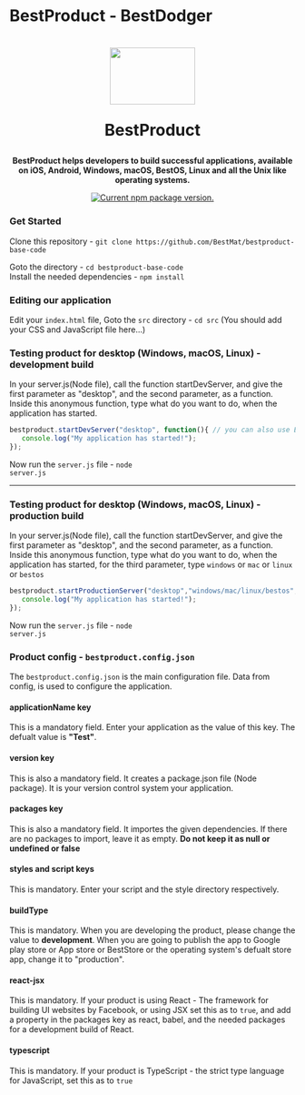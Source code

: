 # BestProduct - BestDodger
<h1 align="center">
 <center><img src="https://codeprojects.org/Vv-6CjeqcK83FycQ-qy2NxVKn1FA0MojyShNazJp4Us/BestMat.jpg" width="150" height="100"></center>
  
  BestProduct
</h1>

<p align="center">
  <strong>BestProduct helps developers to build successful applications, available on iOS, Android, Windows, macOS, BestOS, Linux and all the Unix like operating systems.</strong><br>
</p>

<p align="center">
  <a href="https://www.npmjs.org/package/bestproduct-bestmat">
    <img src="https://img.shields.io/npm/v/bestproduct-bestmat?color=brightgreen&label=NPM%20Package" alt="Current npm package version." />
  </a>
</p>



<h3>Get Started</h3>
Clone this repository  - <code>git clone https://github.com/BestMat/bestproduct-base-code</code>


Goto the directory - <code>cd bestproduct-base-code</code>            
Install the needed dependencies - <code>npm install</code>        



<h3>Editing our application</h3>
Edit your <code>index.html</code> file,
Goto the <code>src</code> directory - <code>cd src</code> (You should add your CSS and JavaScript file here...)

<h3>Testing product for desktop (Windows, macOS, Linux) - development build</h3>

In your server.js(Node file), call the function startDevServer, and give the first parameter as "desktop", and the second parameter, as a function. Inside this anonymous function, type what do you want to do, when the application has started.


```javascript
bestproduct.startDevServer("desktop", function(){ // you can also use ES6 arrow functions
   console.log("My application has started!");
});
```

Now run the <code>server.js</code> file - <code>node server.js</code>


***

<h3>Testing product for desktop (Windows, macOS, Linux) - production build</h3>

In your server.js(Node file), call the function startDevServer, and give the first parameter as "desktop", and the second parameter, as a function. Inside this anonymous function, type what do you want to do, when the application has started, for the third parameter, type `windows` or `mac` or `linux` or `bestos`


```javascript
bestproduct.startProductionServer("desktop","windows/mac/linux/bestos", function(){ // you can also use ES6 arrow functions
   console.log("My application has started!");
});
```

Now run the <code>server.js</code> file - <code>node server.js</code>

<h3>Product config - <code>bestproduct.config.json</code></h3>

The `bestproduct.config.json` is the main configuration file. Data from config, is used to configure the application.

<h4>applicationName key</h4>

This is a mandatory field. Enter your application as the value of this key. The defualt value is **"Test"**.

<h4>version key</h4>

This is also a mandatory field. It creates a package.json file (Node package). It is your version control system your application.

<h4>packages key</h4>

This is also a mandatory field. It importes the given dependencies. If there are no packages to import, leave it as empty. **Do not keep it as null or undefined or false**

<h4>styles and script keys</h4>
This is mandatory. Enter your script and the style directory respectively.
 
 <h4>buildType</h4>
 This is mandatory. When you are developing the product, please change the value to <b>development</b>. When you are going to publish the app to Google play store or App store or BestStore or the operating system's defualt store app, change it to "production".
 
 <h4>react-jsx</h4>
 This is mandatory. If your product is using React - The framework for building UI websites by Facebook, or using JSX set this as to <code>true</code>, and add a property in the packages key as react, babel, and the needed packages for a development build of React.
 
 <h4>typescript</h4>
 This is mandatory. If your product is TypeScript - the strict type language for JavaScript, set this as to <code>true</code>
